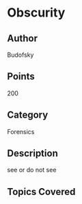 # Obscurity
## Author
Budofsky
## Points
200
## Category
Forensics
## Description
see or do not see
## Topics Covered

